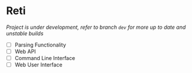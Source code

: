 # Reti
*Project is under development, refer to branch `dev` for more up to date and
unstable builds*

- [ ] Parsing Functionality
- [ ] Web API
- [ ] Command Line Interface
- [ ] Web User Interface
